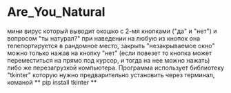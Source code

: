 # Are_You_Natural
мини вирус который выводит окошко с 2-мя кнопками ("да" и "нет") и вопросом "ты натурал?" при наведении на любую из кнопок она телепортируется в рандомное место, закрыть "незакрываемое окно" можно только нажав на кнопку "нет" 
(если повезет то кнопка может переместиться на прямо под курсор, и тогда на нее можно нажать) либо же перезагрузкой компьютера. 
Программа использует библиотеку "tkinter" которую нужно предварительно установить через терминал, команой 
** pip install tkinter **
